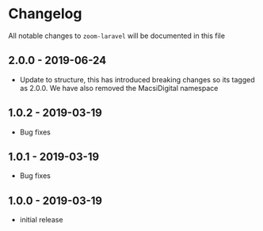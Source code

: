 # Changelog

All notable changes to `zoom-laravel` will be documented in this file

## 2.0.0 - 2019-06-24

- Update to structure, this has introduced breaking changes so its tagged as 2.0.0.  We have also removed the MacsiDigital namespace

## 1.0.2 - 2019-03-19

- Bug fixes

## 1.0.1 - 2019-03-19

- Bug fixes

## 1.0.0 - 2019-03-19

- initial release
